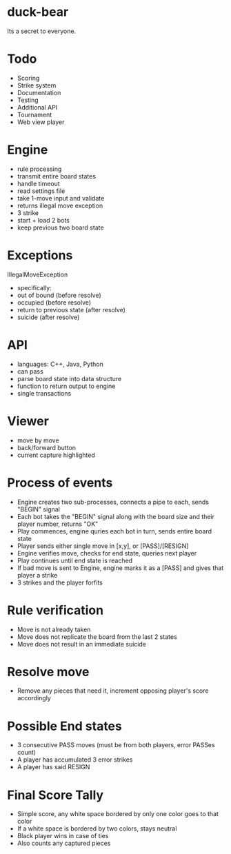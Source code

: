 duck-bear
=========

Its a secret to everyone.

Todo
=========
- Scoring
- Strike system
- Documentation
- Testing
- Additional API
- Tournament 
- Web view player



Engine
=========
- rule processing
- transmit entire board states
- handle timeout
- read settings file
- take 1-move input and validate
- returns illegal move exception
- 3 strike
- start + load 2 bots
- keep previous two board state

Exceptions
=========
IllegalMoveException
- specifically: 
- out of bound (before resolve)
- occupied	(before resolve)
- return to previous state (after resolve)
- suicide	(after resolve)

API
=========
- languages: C++, Java, Python
- can pass
- parse board state into data structure
- function to return output to engine
- single transactions

Viewer
=========
- move by move
- back/forward button
- current capture highlighted

Process of events
=========
- Engine creates two sub-processes, connects a pipe to each, sends "BEGIN" signal
- Each bot takes the "BEGIN" signal along with the board size and their player number,
  returns "OK"
- Play commences, engine quries each bot in turn, sends entire board state 
- Player sends either single move in [x,y], or [PASS]/[RESIGN]
- Engine verifies move, checks for end state, queries next player
- Play continues until end state is reached
- If bad move is sent to Engine, engine marks it as a [PASS] and gives that player a strike
- 3 strikes and the player forfits

Rule verification
=========
- Move is not already taken
- Move does not replicate the board from the last 2 states
- Move does not result in an immediate suicide

Resolve move
=========
- Remove any pieces that need it, increment opposing player's score accordingly

Possible End states
=========
- 3 consecutive PASS moves (must be from both players, error PASSes count)
- A player has accumulated 3 error strikes
- A player has said RESIGN

Final Score Tally
=========
- Simple score, any white space bordered by only one color goes to that color
- If a white space is bordered by two colors, stays neutral
- Black player wins in case of ties
- Also counts any captured pieces
